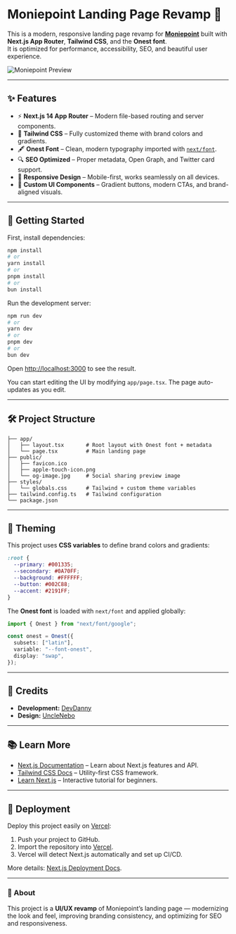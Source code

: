 # Moniepoint Landing Page Revamp 🚀

This is a modern, responsive landing page revamp for **[Moniepoint](https://moniepoint-revamp.vercel.app/)** built with **Next.js App Router**, **Tailwind CSS**, and the **Onest font**.  
It is optimized for performance, accessibility, SEO, and beautiful user experience.

![Moniepoint Preview](https://moniepoint-revamp.vercel.app/og-image.jpg)

---

## ✨ Features

- ⚡ **Next.js 14 App Router** – Modern file-based routing and server components.
- 🎨 **Tailwind CSS** – Fully customized theme with brand colors and gradients.
- 🖋️ **Onest Font** – Clean, modern typography imported with [`next/font`](https://nextjs.org/docs/app/building-your-application/optimizing/fonts).
- 🔍 **SEO Optimized** – Proper metadata, Open Graph, and Twitter card support.
- 📱 **Responsive Design** – Mobile-first, works seamlessly on all devices.
- 🌙 **Custom UI Components** – Gradient buttons, modern CTAs, and brand-aligned visuals.

---

## 🚀 Getting Started

First, install dependencies:

```bash
npm install
# or
yarn install
# or
pnpm install
# or
bun install
```

Run the development server:

```bash
npm run dev
# or
yarn dev
# or
pnpm dev
# or
bun dev
```

Open [http://localhost:3000](http://localhost:3000) to see the result.

You can start editing the UI by modifying `app/page.tsx`.
The page auto-updates as you edit.

---

## 🛠️ Project Structure

```text
├── app/
│   ├── layout.tsx       # Root layout with Onest font + metadata
│   └── page.tsx         # Main landing page
├── public/
│   ├── favicon.ico
│   ├── apple-touch-icon.png
│   └── og-image.jpg     # Social sharing preview image
├── styles/
│   └── globals.css      # Tailwind + custom theme variables
├── tailwind.config.ts   # Tailwind configuration
└── package.json
```

---

## 🎨 Theming

This project uses **CSS variables** to define brand colors and gradients:

```css
:root {
  --primary: #001335;
  --secondary: #0A70FF;
  --background: #FFFFFF;
  --button: #002C88;
  --accent: #2191FF;
}
```

The **Onest font** is loaded with `next/font` and applied globally:

```ts
import { Onest } from "next/font/google";

const onest = Onest({
  subsets: ["latin"],
  variable: "--font-onest",
  display: "swap",
});
```

---

## 👥 Credits

* **Development:** [DevDanny](https://x.com/dannyclassi_c)
* **Design:** [UncleNebo](https://x.com/Agbanebbie)

---

## 📚 Learn More

* [Next.js Documentation](https://nextjs.org/docs) – Learn about Next.js features and API.
* [Tailwind CSS Docs](https://tailwindcss.com/docs) – Utility-first CSS framework.
* [Learn Next.js](https://nextjs.org/learn) – Interactive tutorial for beginners.

---

## 🚀 Deployment

Deploy this project easily on [Vercel](https://vercel.com):

1. Push your project to GitHub.
2. Import the repository into [Vercel](https://vercel.com/new).
3. Vercel will detect Next.js automatically and set up CI/CD.

More details: [Next.js Deployment Docs](https://nextjs.org/docs/app/building-your-application/deploying).

---

### 🏦 About

This project is a **UI/UX revamp** of Moniepoint’s landing page — modernizing the look and feel, improving branding consistency, and optimizing for SEO and responsiveness.
